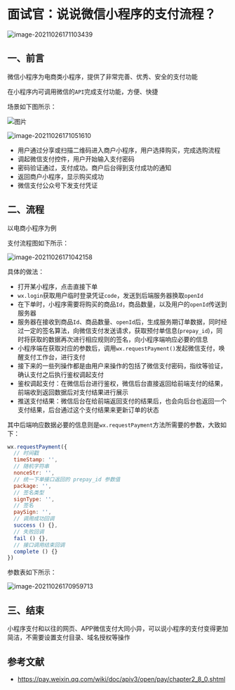 # 面试官：说说微信小程序的支付流程？

![image-20211026171103439](https://cdn.jsdelivr.net/gh/IceRain-mvc/cdn/img/image-20211026171103439.png)

## 一、前言

微信小程序为电商类小程序，提供了非常完善、优秀、安全的支付功能

在小程序内可调用微信的`API`完成支付功能，方便、快捷

场景如下图所示：

![图片](https://cdn.jsdelivr.net/gh/IceRain-mvc/cdn/img/image-20211026171057531.png)

![image-20211026171051610](https://cdn.jsdelivr.net/gh/IceRain-mvc/cdn/img/image-20211026171051610.png)

- 用户通过分享或扫描二维码进入商户小程序，用户选择购买，完成选购流程
- 调起微信支付控件，用户开始输入支付密码
- 密码验证通过，支付成功。商户后台得到支付成功的通知
- 返回商户小程序，显示购买成功
- 微信支付公众号下发支付凭证

## 二、流程

以电商小程序为例

支付流程图如下所示：

![image-20211026171042158](https://cdn.jsdelivr.net/gh/IceRain-mvc/cdn/img/image-20211026171042158.png)

具体的做法：

- 打开某小程序，点击直接下单
- `wx.login`获取用户临时登录凭证`code`，发送到后端服务器换取`openId`
- 在下单时，小程序需要将购买的商品`Id`，商品数量，以及用户的`openId`传送到服务器
- 服务器在接收到商品`Id`、商品数量、`openId`后，生成服务期订单数据，同时经过一定的签名算法，向微信支付发送请求，获取预付单信息(`prepay_id`)，同时将获取的数据再次进行相应规则的签名，向小程序端响应必要的信息
- 小程序端在获取对应的参数后，调用`wx.requestPayment()`发起微信支付，唤醒支付工作台，进行支付
- 接下来的一些列操作都是由用户来操作的包括了微信支付密码，指纹等验证，确认支付之后执行鉴权调起支付
- 鉴权调起支付：在微信后台进行鉴权，微信后台直接返回给前端支付的结果，前端收到返回数据后对支付结果进行展示
- 推送支付结果：微信后台在给前端返回支付的结果后，也会向后台也返回一个支付结果，后台通过这个支付结果来更新订单的状态

其中后端响应数据必要的信息则是`wx.requestPayment`方法所需要的参数，大致如下：

```js
wx.requestPayment({
  // 时间戳
  timeStamp: '',
  // 随机字符串
  nonceStr: '',
  // 统一下单接口返回的 prepay_id 参数值
  package: '',
  // 签名类型
  signType: '',
  // 签名
  paySign: '',
  // 调用成功回调
  success () {},
  // 失败回调
  fail () {},
  // 接口调用结束回调
  complete () {}
})
```

参数表如下所示：

![image-20211026170959713](https://cdn.jsdelivr.net/gh/IceRain-mvc/cdn/img/image-20211026170959713.png)

## 三、结束

小程序支付和以往的网页、APP微信支付大同小异，可以说小程序的支付变得更加简洁，不需要设置支付目录、域名授权等操作

## 参考文献

- https://pay.weixin.qq.com/wiki/doc/apiv3/open/pay/chapter2_8_0.shtml